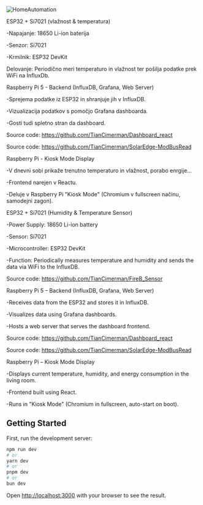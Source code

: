 
![HomeAutomation](https://github.com/user-attachments/assets/de01bad8-057f-4c11-bcea-a74cd66fdf1d)


ESP32 + Si7021 (vlažnost & temperatura)

-Napajanje: 18650 Li-ion baterija

-Senzor: Si7021

-Krmilnik: ESP32 DevKit

Delovanje: Periodično meri temperaturo in vlažnost ter pošilja podatke prek WiFi na InfluxDb.



Raspberry Pi 5 - Backend (InfluxDB, Grafana, Web Server)

-Sprejema podatke iz ESP32 in shranjuje jih v InfluxDB.

-Vizualizacija podatkov s pomočjo Grafana dashboarda.

-Gosti tudi spletno stran da dashboard.

Source code: https://github.com/TianCimerman/Dashboard_react

Source code: https://github.com/TianCimerman/SolarEdge-ModBusRead









Raspberry Pi - Kiosk Mode Display

-V dnevni sobi prikaže trenutno temperaturo in vlažnost, porabo enrgije...

-Frontend narejen v Reactu.

-Deluje v Raspberry Pi "Kiosk Mode" (Chromium v fullscreen načinu, samodejni zagon).




ESP32 + Si7021 (Humidity & Temperature Sensor)

-Power Supply: 18650 Li-ion battery

-Sensor: Si7021

-Microcontroller: ESP32 DevKit

-Function: Periodically measures temperature and humidity and sends the data via WiFi to the InfluxDB.

Source code: https://github.com/TianCimerman/FireB_Sensor


Raspberry Pi 5 – Backend (InfluxDB, Grafana, Web Server)

-Receives data from the ESP32 and stores it in InfluxDB.

-Visualizes data using Grafana dashboards.

-Hosts a web server that serves the dashboard frontend.

Source code: https://github.com/TianCimerman/Dashboard_react

Source code: https://github.com/TianCimerman/SolarEdge-ModBusRead



Raspberry Pi – Kiosk Mode Display

-Displays current temperature, humidity, and energy consumption in the living room.

-Frontend built using React.

-Runs in "Kiosk Mode" (Chromium in fullscreen, auto-start on boot).



## Getting Started

First, run the development server:

```bash
npm run dev
# or
yarn dev
# or
pnpm dev
# or
bun dev
```

Open [http://localhost:3000](http://localhost:3000) with your browser to see the result.
